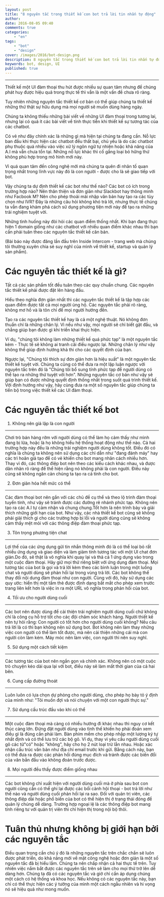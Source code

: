 ```yaml
---
layout: post
title: "8 nguyên tắc trong thiết kế con bot trả lời tin nhắn tự động"
author: 
date: 2016-08-05 09:40
comments: true
categories:
    - "en"
tags:
    - "bot"
    - "design"
cover: /images/2016/bot-design.png
description: 8 nguyên tắc trong thiết kế con bot trả lời tin nhắn tự động
keywords: bot, design, UI
published: true
---
```


-------------------------------

Thiết kế một UI đàm thoại thu hút được nhiều sự quan tâm nhưng để chúng phát huy được hiệu quả trong thực tế thì vẫn là một vấn đề chưa rõ ràng.

Tuy nhiên những nguyên tắc thiết kế cơ bản có thể giúp chúng ta thiết kế những thứ thật sự hữu dụng mà mọi người sẽ muốn dùng hàng ngày.

Chúng ta không thiếu những bài viết về những UI đàm thoại trong tương lai, nhưng lại có quá ít các bài viết về tính thực tiễn khi thiết kế sự tương tác của các chatbot.

Có vẻ như đây chính xác là những gì mà hiện tại chúng ta đang cần. Nỗ lực ban đầu khi thực hiện các chatbot đều thất bại, chủ yếu là do các chatbot phụ thuộc quá nhiều vào việc xử lý ngôn ngữ tự nhiện hoặc khả năng của A.I mà vẫn chưa tồn tại. Những nỗ lực khác thì cố gắng loại bỏ hững thứ không phù hợp trong mô hình mới này. 

Vì quá quan tâm đến công nghệ mới mà chúng ta quên đi nhân tố quan trọng nhất trong lĩnh vực này đó là con người - được cho là sẽ giao tiếp với bot.

<!-- more -->

Vậy chúng ta dự định thiết kế các bot như thế nào? Các bot có ích trong trường hợp nào? Nên thân thiện và đơn giản như Slackbot hay thông minh như Facbook M? Nên cho phép thoải mái nhập văn bản hay tạo ra các tùy chọn như IVR? Đây là những câu hỏi không khó trả lời, nhưng thực tế chúng ta vẫn đang khám phá cách sử dụng phương tiện mới này để tạo ra những trải nghiệm tuyệt vời.

Những tình huống này đòi hỏi các quan điểm thống nhất. Khi bạn đang thực hiện 1 domain giống như các chatbot với nhiều quan điểm khác nhau thì bạn cần phải tuân theo các nguyên tắc thiết kế căn bản.

(Bài báo này được đăng lần đầu trên Inside Intercom - trang web mà chúng tôi thường xuyên chia sẻ suy nghĩ của mình về thiết kế, startup và quản lý sản phẩm).

Các nguyên tắc thiết kế là gì?
==============================
Tất cả các sản phẩm tốt đều tuân theo các quy chuẩn chung. Các nguyên tắc thiết kế phải được đặt lên hàng đầu.

Hiểu theo nghĩa đơn giản nhất thì các nguyên tắc thiết kế là tập hợp các quan điểm được tất cả mọi người ủng hộ. Các nguyên tắc phải rõ ràng, không mơ hồ và là tôn chỉ để mọi người hướng đến. 

Tạo ra các nguyên tắc thiết kế hay là cả một nghệ thuật. Nó không đơn thuần chỉ là những chân lý. Vì nếu như vậy, mọi người sẽ chỉ biết gật đầu, và chẳng giúp bạn được gì khi triển khai thực hiện.

Ví dụ, "chúng tôi không làm những thiết kế quá phức tạp" là một nguyên tắc kém - Thực tế sẽ không ai tranh cãi điều ngược lại. Những chân lý như vậy không thể giúp định hướng khả thi cho các quyết định của bạn.

Ngược lại, "Chúng tôi thích sự đơn giản hơn là hiệu suất" là một nguyên tắc thiết kế tuyệt vời. Chúng ta cũng có thể đưa ra một lập luận ngược với nguyên tắc trên đó là "Chúng tôi bổ sung tính phức tạp để người dùng có thể tạo ra những thứ tuyệt vời hơn". Những nguyên tắc cơ bản như vậy sẽ giúp bạn có được những quyết định thống nhất trong suốt quá trình thiết kế.
Với định hướng như vậy, hãy cùng đưa ra một số nguyên tắc giúp chúng ta tiến bộ trong việc thiết kế các UI đàm thoại.

Các nguyên tắc thiết kế bot
===========================
1. Không nên giả lập là con người
---------------------------------
Chơi trò bán hàng rởm với người dùng có thể làm họ cảm thấy như mình đang bị lừa, hoặc là họ không hiểu hệ thống hoạt động như thế nào. Cả hai trường hợp này đều là những trải nghiệm người dùng không tốt. Điều đó có nghĩa là chúng ta không nên sử dụng các chỉ dẫn như "đang đánh máy" hay các trì hoãn giả tạo để có vẻ khiến cho bot mang nhân cách nhiều hơn. Thay vì đó, các thông điệp bot nên theo các kiểu cách khác nhau, và được dãn nhãn rõ ràng để thể hiện rằng nó không phải là con người. Điều này cũng sẽ không ngăn cản chúng ta tạo ra cá tính cho bot.

2. Đơn giản hóa hết mức có thể
------------------------------
Các đàm thoại bot nên gắn với các chủ đề cụ thể và theo lộ trình đàm thoại tuyến tính, như vậy sẽ tránh được các đường rẽ nhánh phức tạp. Không nên tạo ra các A.I tự cảm nhận và chung chung.Tốt hơn là nên trình bày và giải thích những giới hạn của bot. Như vậy, các nhà thiết kế bot cũng sẽ không phải giải thích gì cho các trường hợp bị lỗi và người dùng cũng sẽ không cảm thấy mệt mỏi với các thông điệp đàm thoại phức tạp.

3. Tôn trọng phương tiện chat
-----------------------------
Lợi thế của các ứng dụng gửi tin nhắn thông minh đó là có thể loại bỏ rất nhiều ứng dụng và giao diện và làm giảm tính tương tác với một UI chat đơn giản.Do đó, sẽ thật là vô nghĩa khi quay lại và thả cả 1 ứng dụng vào trong một cuộc đàm thoại. Hãy giữ mọi thứ riêng biệt với ứng dụng đàm thoại. Mọi tương tác của bot là gọi và trả lời kèm theo các bình luận trong một luồng chat và người dùng sẽ phản hồi lại trong vùng trả lời. Các bot không thể thay đổi nội dung đàm thoại như con người. Cùng với đó, hãy sử dụng các quy ước: hiển thị một tấm thẻ được định dạng bắt mắt cho phép xem trước trang liên kết hơn là việc in ra một URL vô nghĩa trong phản hồi của bot.

4. Tối ưu cho người dùng cuối
-----------------------------
Các bot nên được dùng để cải thiện trải nghiệm người dùng cuối chứ không chỉ là công cụ hỗ trợ tốt cho các đội chăm sóc khách hàng. Người thiết kế nên tự hỏi rằng: Con người có tốt hơn cho người dùng cuối không? Nếu câu trả lời là có thì bạn không nên sử dụng bot. Bot không nên làm thay  những việc con người có thể làm tốt được, mà nên cải thiện những cái mà con người còn làm kém. Máy móc nên làm việc, con người thì nên suy nghĩ.

5. Sử dụng một cách tiết kiệm
------------------------------
Các tương tác của bot nên ngắn gọn và chính xác. Không nên có một cuộc trò chuyện kéo dài qua lại với bot, điều này sẽ làm mất thời gian của cả hai bên.

6. Cung cấp đường thoát
-----------------------
Luôn luôn có lựa chọn dự phòng cho người dùng, cho phép họ bày tỏ ý định của mình như: "Tôi muốn đợi và nói chuyện với một con người thực sự."

7. Sử dụng cấu trúc đầu vào khi có thể
--------------------------------------
Một cuộc đàm thoại mà càng có nhiều hướng đi khác nhau thì nguy cơ kết thúc càng lớn. Đừng đặt người dùng vào tình thế khiến họ phải đoán xem điều gì là đúng cần phải làm. Bàn phím mềm cho phép nhập một lượng ký tự nhất định và có thể lưu trữ các bộ gõ. Ví dụ, thay vì yêu cầu người dùng cuối gõ các từ"có" hoặc "không", hãy cho họ 2 nút loại trừ lẫn nhau. Hoặc xác nhận cấu trúc văn bản như địa chỉ email trước khi gửi. Bằng cách này, bạn có thể đưa ra được các phản hồi đúng mục đích và tránh được các biến đổi của văn bẳn đầu vào không đoán trước được.

8. Mọi người đều thấy được điểm giống nhau
------------------------------------------
Các bot không chỉ xuất hiện với người dùng cuối mà ở phía sau bot con người cũng cần có thể ghi lại được các bối cảnh hội thoại - bot trả lời như thế nào và người dùng cuối phản hồi lại ra sao. Đối với quản trị viên, các thông điệp dài hoặc phổ biến của bot có thể hiện thị ở trạng thái đóng để quản lý chúng dễ dàng. Trường hợp ngoại lệ là các thông điệp bot mang tính riêng tư với quản trị viên thì chỉ hiện thị trong nội bộ thôi.

Tuân thủ nhưng không bị giới hạn bởi các nguyên tắc
================================================
Điều quan trọng cần chú ý đó là những nguyên tắc trên chắc chắn sẽ luôn được phát triển, do khả năng mới về mặt công nghệ hoặc đơn giản là một số nguyên tắc đã bị hiểu lầm. Chúng ta nên chấp nhận cả hai thực tế trên.
Tuy nhiên việc nắm bắt được các nguyên tắc trên sẽ làm cho mọi thứ trở lên dễ dàng hơn. Chúng ta đã có các nguyên tắc và giờ chỉ cần áp dụng chúng một cách có hệ thống và khoa học. Nếu không có các nguyên tắc này, bạn chỉ có thể thực hiện các ý tưởng của mình một cách ngẫu nhiên và hi vọng nó sẽ hiệu quả như mong muốn. 